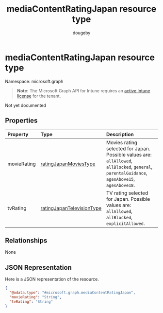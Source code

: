 ﻿---
title: "mediaContentRatingJapan resource type"
description: "Not yet documented"
author: "dougeby"
localization_priority: Normal
ms.prod: "intune"
doc_type: resourcePageType
---

# mediaContentRatingJapan resource type

Namespace: microsoft.graph

> **Note:** The Microsoft Graph API for Intune requires an [active Intune license](https://go.microsoft.com/fwlink/?linkid=839381) for the tenant.

Not yet documented

## Properties

| Property    | Type                                                                                       | Description                                                                                                                                     |
| :---------- | :----------------------------------------------------------------------------------------- | :---------------------------------------------------------------------------------------------------------------------------------------------- |
| movieRating | [ratingJapanMoviesType](../resources/intune-deviceconfig-ratingjapanmoviestype.md)         | Movies rating selected for Japan. Possible values are: `allAllowed`, `allBlocked`, `general`, `parentalGuidance`, `agesAbove15`, `agesAbove18`. |
| tvRating    | [ratingJapanTelevisionType](../resources/intune-deviceconfig-ratingjapantelevisiontype.md) | TV rating selected for Japan. Possible values are: `allAllowed`, `allBlocked`, `explicitAllowed`.                                               |

## Relationships

None

## JSON Representation

Here is a JSON representation of the resource.

<!-- {
  "blockType": "resource",
  "@odata.type": "microsoft.graph.mediaContentRatingJapan"
}
-->

```json
{
  "@odata.type": "#microsoft.graph.mediaContentRatingJapan",
  "movieRating": "String",
  "tvRating": "String"
}
```
